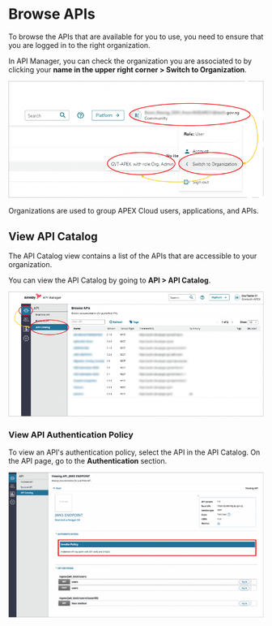 # Browse APIs

To browse the APIs that are available for you to use, you need to ensure that you are logged in to the right organization.

In API Manager, you can check the organization you are associated to by clicking your **name in the upper right corner > Switch to Organization**.

![Image](./image/switch-org.png)

Organizations are used to group APEX Cloud users, applications, and APIs. 

## View API Catalog 

The API Catalog view contains a list of the APIs that are accessible to your organization.

You can view the API Catalog by going to **API > API Catalog**.

![Image](./image/view-apis.png)

### View API Authentication Policy

To view an API's authentication policy, select the API in the API Catalog. On the API page, go to the **Authentication** section.

![Image](./image/view-api-auth.png)